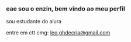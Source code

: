 ### eae sou o enzin, bem vindo ao meu perfil

sou estudante do alura 

entre em ctt cmg: leo.ghdecria@gmail.com



